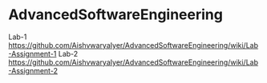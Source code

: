 # AdvancedSoftwareEngineering

Lab-1  https://github.com/AishvwaryaIyer/AdvancedSoftwareEngineering/wiki/Lab-Assignment-1
Lab-2  https://github.com/AishvwaryaIyer/AdvancedSoftwareEngineering/wiki/Lab-Assignment-2
